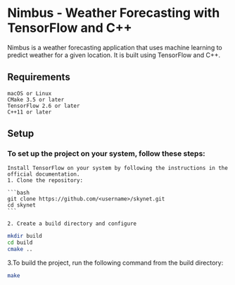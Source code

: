 # Nimbus - Weather Forecasting with TensorFlow and C++

Nimbus is a weather forecasting application that uses machine learning to predict weather for a given location. It is built using TensorFlow and C++.

## Requirements

    macOS or Linux
    CMake 3.5 or later
    TensorFlow 2.6 or later
    C++11 or later

## Setup

### To set up the project on your system, follow these steps:

    Install TensorFlow on your system by following the instructions in the official documentation.
    1. Clone the repository:

    ```bash
    git clone https://github.com/<username>/skynet.git
    cd skynet
    ```

    2. Create a build directory and configure

```bash
mkdir build
cd build
cmake ..
```

3.To build the project, run the following command from the build directory:

```bash
make
```

